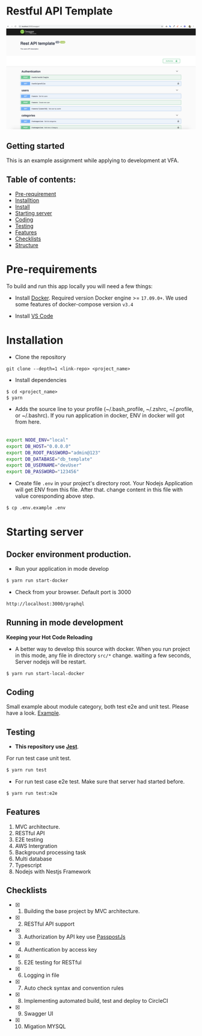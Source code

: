 # Restful API Template

![image](./docs/images/1-swagger.png)

## Getting started

This is an example assignment while applying to development at VFA.

## Table of contents:

- [Pre-requirement](#pre-requirement)
- [Installtion](#installation)
- [Install](./docs/INSTALL.md#Install)
- [Starting server](#starting-server)
- [Coding](#coding)
- [Testing](#testing)
- [Features](#Features)
- [Checklists](#checklists)
- [Structure](#features)

# Pre-requirements

To build and run this app locally you will need a few things:

- Install [Docker](https://www.docker.com/). Required version Docker engine >= `17.09.0+`. We used some features of docker-compose version `v3.4`

* Install [VS Code](https://code.visualstudio.com/)

# Installation

- Clone the repository

```
git clone --depth=1 <link-repo> <project_name>
```

- Install dependencies

```
$ cd <project_name>
$ yarn
```

- Adds the source line to your profile (~/.bash_profile, ~/.zshrc, ~/.profile, or ~/.bashrc). If you run application in docker, ENV in docker will got from here.

```bash

export NODE_ENV="local"
export DB_HOST="0.0.0.0"
export DB_ROOT_PASSWORD="admin@123"
export DB_DATABASE="db_template"
export DB_USERNAME="devUser"
export DB_PASSWORD="123456"

```

- Create file `.env` in your project's directory root. Your Nodejs Application will get ENV from this file.
  After that. change content in this file with value coresponding above step.

```bash
$ cp .env.example .env
```

# Starting server

## Docker environment production.

- Run your application in mode develop

```bash
$ yarn run start-docker
```

- Check from your browser. Default port is 3000

```sh
http://localhost:3000/graphql
```

## Running in mode development

**Keeping your Hot Code Reloading**

- A better way to develop this source with docker. When you run project in this mode, any file in directory `src/*` change. waiting a few seconds, Server nodejs will be restart.

```bash
$ yarn run start-local-docker
```

## Coding

Small example about module category, both test e2e and unit test. Please have a look. [Example](./docs/Example.md).

## Testing

- **This repository use [Jest](https://jestjs.io/docs/en/getting-started.html)**.

For run test case unit test.

```bash
$ yarn run test
```

- For run test case e2e test. Make sure that server had started before.

```bash
$ yarn run test:e2e
```

## Features

1. MVC architecture.
2. RESTful API
3. E2E testing
4. AWS Intergration
5. Background processing task
6. Multi database
7. Typescript
8. Nodejs with Nestjs Framework

## Checklists

- [x] 1. Building the base project by MVC architecture.
- [x] 2. RESTful API support
- [x] 3. Authorization by API key use [PasspostJs](http://www.passportjs.org/docs/oauth/)
- [x] 4. Authentication by access key
- [x] 5. E2E testing for RESTful
- [x] 6. Logging in file
- [x] 7. Auto check syntax and convention rules
- [x] 8. Implementing automated build, test and deploy to CircleCI
- [x] 9. Swagger UI
- [x] 10. Migation MYSQL
